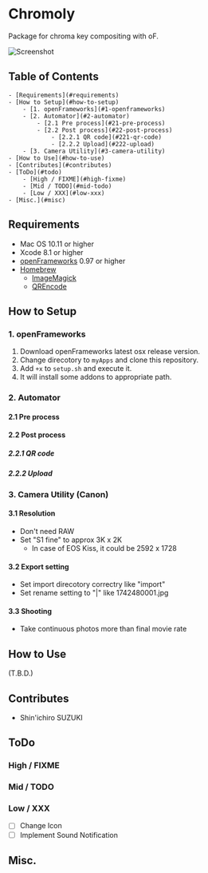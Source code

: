 Chromoly
========

Package for chroma key compositing with oF.

![Screenshot](https://dummyimage.com/480x640/000/fff.png)

Table of Contents
--------

<!-- TOC depthFrom:1 depthTo:6 withLinks:1 updateOnSave:1 orderedList:0 -->

	- [Requirements](#requirements)
	- [How to Setup](#how-to-setup)
		- [1. openFrameworks](#1-openframeworks)
		- [2. Automator](#2-automator)
			- [2.1 Pre process](#21-pre-process)
			- [2.2 Post process](#22-post-process)
				- [2.2.1 QR code](#221-qr-code)
				- [2.2.2 Upload](#222-upload)
		- [3. Camera Utility](#3-camera-utility)
	- [How to Use](#how-to-use)
	- [Contributes](#contributes)
	- [ToDo](#todo)
		- [High / FIXME](#high-fixme)
		- [Mid / TODO](#mid-todo)
		- [Low / XXX](#low-xxx)
	- [Misc.](#misc)

<!-- /TOC -->

## Requirements
- Mac OS 10.11 or higher
- Xcode 8.1 or higher
- [openFrameworks](http://openframeworks.cc) 0.97 or higher
- [Homebrew](http://brew.sh)
    - [ImageMagick](http://www.imagemagick.org/)
    - [QREncode](http://fukuchi.org/works/qrencode/)

## How to Setup
### 1. openFrameworks
1. Download openFrameworks latest osx release version.
1. Change direcotory to `myApps` and clone this repository.
1. Add `+x` to `setup.sh` and execute it.
1. It will install some addons to appropriate path.

### 2. Automator

#### 2.1 Pre process

#### 2.2 Post process

##### 2.2.1 QR code

##### 2.2.2 Upload

### 3. Camera Utility (Canon)

#### 3.1 Resolution
* Don't need RAW
* Set "S1 fine" to approx 3K x 2K
    - In case of EOS Kiss, it could be 2592 x 1728

#### 3.2 Export setting
* Set import direcotory correctry like "import"
* Set rename setting to "<Shooting Time>|<Image Number>" like 1742480001.jpg

#### 3.3 Shooting
* Take continuous photos more than final movie rate

## How to Use
(T.B.D.)

## Contributes
- Shin'ichiro SUZUKI

## ToDo

### High / FIXME

### Mid / TODO

### Low / XXX
- [ ] Change Icon
- [ ] Implement Sound Notification

## Misc.
